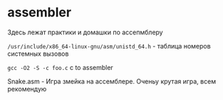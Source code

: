 # assembler
Здесь лежат практики и домашки по ассепмблеру

`/usr/include/x86_64-linux-gnu/asm/unistd_64.h` - таблица номеров системных вызовов

`gcc -O2 -S -c foo.c` c to assembler


Snake.asm - Игра змейка на ассемблере. Оченьу крутая игра, всем рекомендую
